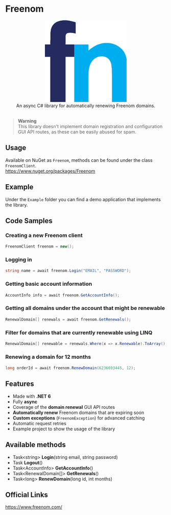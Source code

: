 # Freenom

<div align="center">
  <img width="256" height="256" src="https://raw.githubusercontent.com/actually-akac/Freenom/master/Freenom/icon.png">
</div>

<div align="center">
  An async C# library for automatically renewing Freenom domains.
</div>

<br>

> **Warning**<br>
> This library doesn't implement domain registration and configuration GUI API routes, as these can be easily abused for spam.

## Usage
Available on NuGet as `Freenom`, methods can be found under the class `FreenomClient`.<br/>
https://www.nuget.org/packages/Freenom

## Example
Under the `Example` folder you can find a demo application that implements the library.

## Code Samples

### Creating a new Freenom client 
```csharp
FreenomClient freenom = new();
```

### Logging in
```csharp
string name = await freenom.Login("EMAIL", "PASSWORD");
```

### Getting basic account information
```csharp
AccountInfo info = await freenom.GetAccountInfo();
```

### Getting all domains under the account that might be renewable
```csharp
RenewalDomain[] renewals = await freenom.GetRenewals();
```

### Filter for domains that are currently renewable using LINQ
```csharp
RenewalDomain[] renewable = renewals.Where(x => x.Renewable).ToArray();
```

### Renewing a domain for 12 months
```csharp
long orderId = await freenom.RenewDomain(6236693445, 12);
```

## Features
- Made with **.NET 6**
- Fully **async**
- Coverage of the **domain renewal** GUI API routes
- **Automatically renew** Freenom domains that are expiring soon
- **Custom exceptions** (`FreenomException`) for advanced catching
- Automatic request retries
- Example project to show the usage of the library

## Available methods
- Task\<string> **Login**(string email, string password)
- Task **Logout**()
- Task\<AccountInfo> **GetAccountInfo**()
- Task\<RenewalDomain[]> **GetRenewals**()
- Task\<long> **RenewDomain**(long id, int months)

## Official Links
https://www.freenom.com/